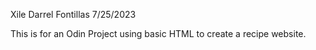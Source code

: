 Xile Darrel Fontillas
7/25/2023

This is for an Odin Project using basic HTML to create a recipe website.